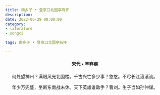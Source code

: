```yaml
---
title: 南乡子 • 登京口北固亭有怀
description:
date: 2022-06-29 00:00:00
category:
- literature
- songci

tags: 南乡子 • 登京口北固亭有怀

---
```


<div id="poem-author">
    宋代 • 辛弃疾
</div>
<div id="poem-body">
<p class="poem-paragraph">何处望神州？满眼风光北固楼。千古兴亡多少事？悠悠。不尽长江滚滚流。</p>
<p class="poem-paragraph">年少万兜鍪，坐断东南战未休。天下英雄谁敌手？曹刘。生子当如孙仲谋。</p>

</div>

<style>

#poem-author {
    width: 100%;
    text-align: center;
    margin: 20px 0;
    font-weight: bold;
}
#poem-body {
    width: 100%;
    text-align: center;
}
.poem-paragraph {
    font-family: "仿宋"
}

</style>